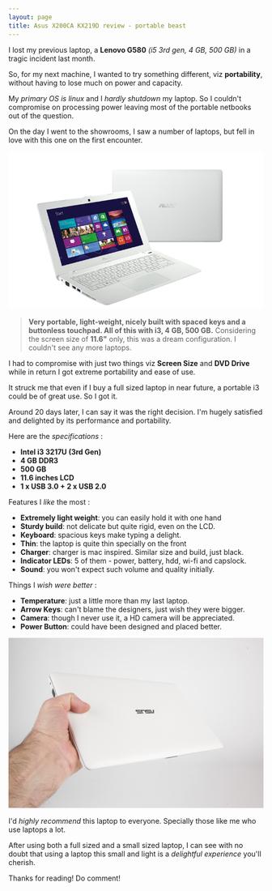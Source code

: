 ```yaml
---
layout: page
title: Asus X200CA KX219D review - portable beast
---
```


I lost my previous laptop, a __Lenovo G580__ _(i5 3rd gen, 4 GB, 500 GB)_ in a tragic incident last month. 

So, for my next machine, I wanted to try something different, viz __portability__, without having to lose much on power and capacity.  

My _primary OS is linux_ and I _hardly shutdown_ my laptop. So I couldn't compromise on processing power leaving most of the portable netbooks out of the question. 

On the day I went to the showrooms, I saw a number of laptops, but fell in love with this one on the first encounter.  

![asus x200ca](/image/asus.jpg)

>__Very portable, light-weight, nicely built with spaced keys and a buttonless touchpad. All of this with i3, 4 GB, 500 GB.__ 
Considering the screen size of __11.6"__ only, this was a dream configuration. I couldn't see any more laptops.

I had to compromise with just two things viz __Screen Size__ and __DVD Drive__ while in return I got extreme portability and ease of use. 

It struck me that even if I buy a full sized laptop in near future, a portable i3 could be of great use. So I got it.  

Around 20 days later, I can say it was the right decision. I'm hugely satisfied and delighted by its performance and portability. 

Here are the _specifications_ :

* __Intel i3 3217U (3rd Gen)__
* __4 GB DDR3__
* __500 GB__ 
* __11.6 inches LCD__
* __1 x USB 3.0 + 2 x USB 2.0__

Features I _like_ the most :

* __Extremely light weight__: you can easily hold it with one hand
* __Sturdy build__: not delicate but quite rigid, even on the LCD.
* __Keyboard__: spacious keys make typing a delight.
* __Thin__: the laptop is quite thin specially on the front
* __Charger__: charger is mac inspired. Similar size and build, just black. 
* __Indicator LEDs__: 5 of them - power, battery, hdd, wi-fi and capslock.
* __Sound__: you won't expect such volume and quality initially.

Things I _wish were better_ :
* __Temperature__: just a little more than my last laptop. 
* __Arrow Keys__: can't blame the designers, just wish they were bigger.
* __Camera__: though I never use it, a HD camera will be appreciated.
* __Power Button__: could have been designed and placed better. 

![asus x200ca](/image/asus1.jpg)

I'd _highly recommend_ this laptop to everyone. Specially those like me who use laptops a lot.

After using both a full sized and a small sized laptop, I can see with no doubt that using a laptop this small and light is a _delightful experience_ you'll cherish. 

Thanks for reading! Do comment!
